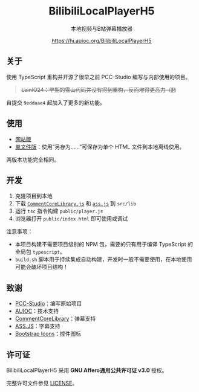 <h1 align="center">BilibiliLocalPlayerH5</h1>

<div align="center">

本地视频与B站弹幕播放器

<https://hi.auioc.org/BilibiliLocalPlayerH5>

</div>

## 关于

使用 TypeScript 重构并开源了很早之前 PCC-Studio 编写与内部使用的项目。
> ~~LainIO24：早期的雪山代码并没有得到重构，反而堆得更高力（悲~~

自提交 `9eddaae4` 起加入了更多的新功能。

## 使用

- [网站版](https://hi.auioc.org/BilibiliLocalPlayerH5)
- [单文件版](https://hi.auioc.org/BilibiliLocalPlayerH5/aio.html)：使用“另存为……”可保存为单个 HTML 文件到本地离线使用。

两版本功能完全相同。

## 开发

1. 克隆项目到本地
2. 下载 [`CommentCoreLibrary.js`](https://github.com/jabbany/CommentCoreLibrary/raw/19db2962ed0ce637a2b99facdf8634d51bb1b503/dist/CommentCoreLibrary.js) 和 [`ass.js`](https://github.com/weizhenye/ASS/raw/e6a3605a2343655d9ef80bdd7e9fe92f92edca22/dist/ass.js) 到 `src/lib`
3. 运行 `tsc` 指令构建 `public/player.js`
4. 浏览器打开 `public/index.html` 即可使用或调试

注意事项：

- 本项目构建不需要项目级别的 NPM 包，需要的只有用于编译 TypeScript 的全局包 `typescript`。
- `build.sh` 脚本用于持续集成自动构建，开发时一般不需要使用，在本地使用可能会破坏项目结构！

## 致谢

- [PCC-Studio](https://www.pccstudio.com)：编写原始项目
- [AUIOC](https://www.auioc.org)：技术支持
- [CommentCoreLibrary](https://github.com/jabbany/CommentCoreLibrary)：弹幕支持
- [ASS.JS](https://github.com/weizhenye/ASS)：字幕支持
- [Bootstrap Icons](https://icons.getbootstrap.com)：控件图标

## 许可证

BilibiliLocalPlayerH5 采用 **GNU Affero通用公共许可证 v3.0** 授权。

完整许可文件参见 [LICENSE](/LICENSE)。
